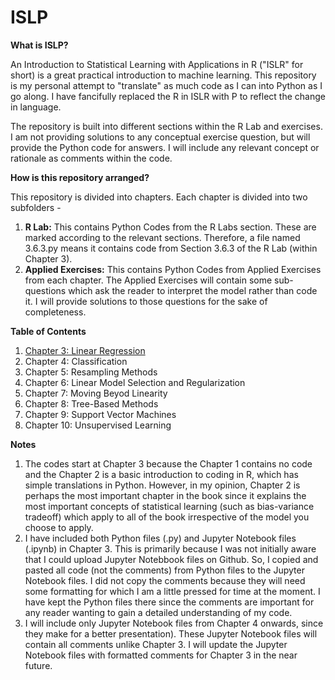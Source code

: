 # ISLP

**What is ISLP?**

An Introduction to Statistical Learning with Applications in R ("ISLR" for short) is a great practical introduction to machine learning. This repository is my personal attempt to "translate" as much code as I can into Python as I go along. I have fancifully replaced the R in ISLR with P to reflect the change in language.

The repository is built into different sections within the R Lab and exercises. I am not providing solutions to any conceptual exercise question, but will provide the Python code for answers. I will include any relevant concept or rationale as comments within the code.  

**How is this repository arranged?**

This repository is divided into chapters. Each chapter is divided into two subfolders - 
1. **R Lab:** This contains Python Codes from the R Labs section. These are marked according to the relevant sections. Therefore, a file named 3.6.3.py means it contains code from Section 3.6.3 of the R Lab (within Chapter 3).
2. **Applied Exercises:** This contains Python Codes from Applied Exercises from each chapter. The Applied Exercises will contain some sub-questions which ask the reader to interpret the model rather than code it. I will provide solutions to those questions for the sake of completeness.

**Table of Contents**
1. [Chapter 3: Linear Regression](https://bit.ly/2VsS4cL)
2. Chapter 4: Classification
3. Chapter 5: Resampling Methods
4. Chapter 6: Linear Model Selection and Regularization
5. Chapter 7: Moving Beyod Linearity
6. Chapter 8: Tree-Based Methods
7. Chapter 9: Support Vector Machines
8. Chapter 10: Unsupervised Learning

**Notes**
1. The codes start at Chapter 3 because the Chapter 1 contains no code and the Chapter 2 is a basic introduction to coding in R, which has simple translations in Python. However, in my opinion, Chapter 2 is perhaps the most important chapter in the book since it explains the most important concepts of statistical learning (such as bias-variance tradeoff) which apply to all of the book irrespective of the model you choose to apply.
2. I have included both Python files (.py) and Jupyter Notebook files (.ipynb) in Chapter 3. This is primarily because I was not initially aware that I could upload Jupyter Notebbook files on Github. So, I copied and pasted all code (not the comments) from Python files to the Jupyter Notebook files. I did not copy the comments because they will need some formatting for which I am a little pressed for time at the moment. I have kept the Python files there since the comments are important for any reader wanting to gain a detailed understanding of my code. 
3. I will include only Jupyter Notebook files from Chapter 4 onwards, since they make for a better presentation). These Jupyter Notebook files will contain all comments unlike Chapter 3. I will update the Jupyter Notebook files with formatted comments for Chapter 3 in the near future.

